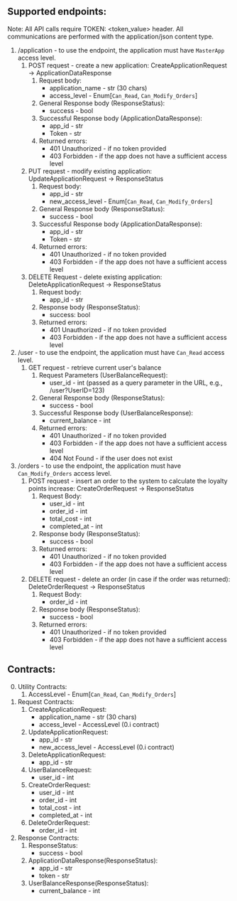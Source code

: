 ## Supported endpoints:
Note: All API calls require TOKEN: <token_value> header. All communications are performed with the application/json content type.
1. /application - to use the endpoint, the application must have `MasterApp` access level.
   1. POST request - create a new application: CreateApplicationRequest -> ApplicationDataResponse
      1. Request body:
         * application_name - str (30 chars)
         * access_level - Enum[`Can_Read`, `Can_Modify_Orders`]
      2. General Response body (ResponseStatus):
         * success - bool
      3. Successful Response body (ApplicationDataResponse):
         * app_id - str
         * Token - str
      4. Returned errors:
         * 401 Unauthorized - if no token provided
         * 403 Forbidden - if the app does not have a sufficient access level
   2. PUT request - modify existing application: UpdateApplicationRequest -> ResponseStatus
      1. Request body:
         * app_id - str
         * new_access_level - Enum[`Can_Read`, `Can_Modify_Orders`]
      2. General Response body (ResponseStatus):
         * success - bool
      3. Successful Response body (ApplicationDataResponse):
         * app_id - str
         * Token - str
      4. Returned errors:
         * 401 Unauthorized - if no token provided
         * 403 Forbidden - if the app does not have a sufficient access level
   3. DELETE Request - delete existing application: DeleteApplicationRequest -> ResponseStatus
      1. Request body:
         * app_id - str
      2. Response body (ResponseStatus):
         * success: bool
      3. Returned errors:
         * 401 Unauthorized - if no token provided
         * 403 Forbidden - if the app does not have a sufficient access level
2. /user - to use the endpoint, the application must have `Can_Read` access level.
   1. GET request - retrieve current user's balance
      1. Request Parameters (UserBalanceRequest):
         * user_id - int (passed as a query parameter in the URL, e.g., /user?UserID=123)
      2. General Response body (ResponseStatus):
         * success - bool
      3. Successful Response body (UserBalanceResponse):
         * current_balance - int
      4. Returned errors:
         * 401 Unauthorized - if no token provided
         * 403 Forbidden - if the app does not have a sufficient access level
         * 404 Not Found - if the user does not exist
3. /orders - to use the endpoint, the application must have `Can_Modify_Orders` access level.
   1. POST request - insert an order to the system to calculate the loyalty points increase: 
   CreateOrderRequest -> ResponseStatus
      1. Request Body:
         * user_id - int
         * order_id - int
         * total_cost - int
         * completed_at - int
      2. Response body (ResponseStatus):
         * success - bool
      3. Returned errors:
         * 401 Unauthorized - if no token provided
         * 403 Forbidden - if the app does not have a sufficient access level
   3. DELETE request - delete an order (in case if the order was returned): DeleteOrderRequest -> ResponseStatus
      1. Request Body:
         * order_id - int
      2. Response body (ResponseStatus):
         * success - bool
      3. Returned errors:
         * 401 Unauthorized - if no token provided
         * 403 Forbidden - if the app does not have a sufficient access level
## Contracts:
0. Utility Contracts:
   1. AccessLevel - Enum[`Can_Read`, `Can_Modify_Orders`]
1. Request Contracts:
   1. CreateApplicationRequest:
      * application_name - str (30 chars)
      * access_level - AccessLevel (0.i contract)
   2. UpdateApplicationRequest:
      * app_id - str
      * new_access_level - AccessLevel (0.i contract)
   3. DeleteApplicationRequest:
      * app_id - str
   4. UserBalanceRequest:
      * user_id - int
   5. CreateOrderRequest:
      * user_id - int
      * order_id - int
      * total_cost - int
      * completed_at - int
   6. DeleteOrderRequest:
      * order_id - int
2. Response Contracts:
   1. ResponseStatus:
      * success - bool
   2. ApplicationDataResponse(ResponseStatus):
      * app_id - str
      * token - str
   3. UserBalanceResponse(ResponseStatus):
      * current_balance - int
